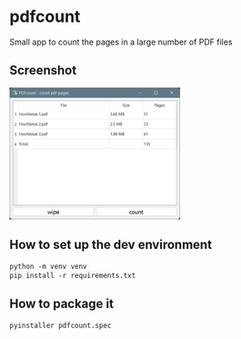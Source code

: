 # pdfcount
Small app to count the pages in a large number of PDF files

## Screenshot
[<img src="doc/screenshot.png" width="300"/>](doc/screenshot.png)

## How to set up the dev environment
```
python -m venv venv
pip install -r requirements.txt 
```

## How to package it
```
pyinstaller pdfcount.spec

```